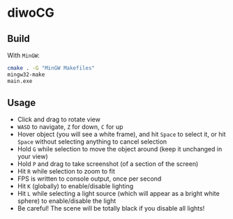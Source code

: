 # diwoCG

## Build

With `MinGW`:

```bash
cmake . -G "MinGW Makefiles"
mingw32-make
main.exe
```

## Usage

- Click and drag to rotate view
- `WASD` to navigate, `Z` for down, `C` for up
- Hover object (you will see a white frame), and hit `Space` to select it, or hit `Space` without selecting anything to cancel selection
- Hold `G` while selection to move the object around (keep it unchanged in your view)
- Hold `P` and drag to take screenshot (of a section of the screen)
- Hit `R` while selection to zoom to fit
- FPS is written to console output, once per second
- Hit `K` (globally) to enable/disable lighting
- Hit `L` while selecting a light source (which will appear as a bright white sphere) to enable/disable the light
- Be careful! The scene will be totally black if you disable all lights!

